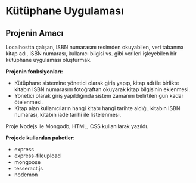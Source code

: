 # Kütüphane Uygulaması

## Projenin Amacı 
Localhostta çalışan, ISBN numarasını resimden okuyabilen, veri tabanına kitap adı, ISBN numarası, kullanıcı bilgisi vs. gibi verileri işleyebilen bir kütüphane uygulaması oluşturmak.

**Projenin fonksiyonları:**
- Kütüphane sistemine yönetici olarak giriş yapıp, kitap adı ile birlikte kitabın ISBN numarasını fotoğraftan okuyarak kitap bilgisinin eklenmesi.
- Yönetici olarak giriş yapıldığında sistem zamanını belirtilen gün kadar ötelenmesi.
- Kitap alan kullanıcıların hangi kitabı hangi tarihte aldığı, kitabın ISBN numarası, kitabın iade tarihi ile listelenmesi.

Proje Nodejs ile Mongodb, HTML, CSS kullanılarak yazıldı.

**Projede kullanılan paketler:**
- express
- express-fileupload
- mongoose
- tesseract.js
- nodemon

